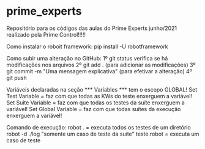 # prime_experts
Repositório para os códigos das aulas do Prime Experts junho/2021 realizado pela Prime Control!!!!!

Como instalar o roboit framework: pip install -U robotframework

Como subir uma alteração no GitHub:
1º git status verifica se há modificações nos arquivos
2º git add . (para adicionar as modificações)
3º git commit -m "Uma mensagem explicativa" (para efetivar a alteração)
4º git push

Variáveis declaradas na seção *** Variables *** tem o escopo GLOBAL!
Set Test Variable = faz com que todas as KWs do teste enxerguem a variável!
Set Suite Variable = faz com que todas os testes da suíte enxerguem a variável!
Set Global Variable = faz com que todas suítes da execução enxerguem a variável!

Comando de execução:
robot . = executa todos os testes de um diretório
robot -d ./log "somente um caso de teste da suíte" teste.robot  = executa um caso de teste
